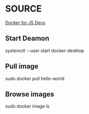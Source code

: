 # SOURCE

[Docker for JS Devs](https://dev.to/alexeagleson/docker-for-javascript-developers-41me)

## Start Deamon

systemctl --user start docker-desktop

## Pull image

sudo docker pull hello-world

## Browse images

sudo docker image ls
